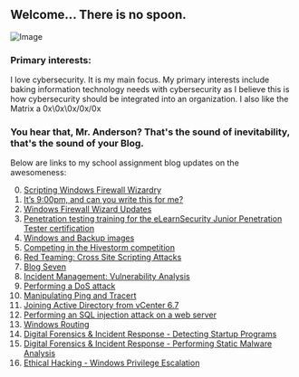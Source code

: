 ## Welcome... There is no spoon.

![Image](https://themaverick.github.io/seniordesign/gifs/kidspoonbend.gif)

### Primary interests:
I love cybersecurity. It is my main focus. My primary interests include baking information technology needs with cybersecurity as I believe this is how cybersecurity should be integrated into an organization. I also like the Matrix a 0x\0x\0x/0x/0x

### You hear that, Mr. Anderson? That's the sound of inevitability, that's the sound of your Blog.
Below are links to my school assignment blog updates on the awesomeness:

0. [Scripting Windows Firewall Wizardry](https://themaverick.github.io/seniordesign/blog0)
1. [It’s 9:00pm, and can you write this for me?](https://themaverick.github.io/seniordesign/blog1)
2. [Windows Firewall Wizard Updates ](https://themaverick.github.io/seniordesign/blog2)
3. [Penetration testing training for the eLearnSecurity Junior Penetration Tester certification](https://themaverick.github.io/seniordesign/blog3)
4. [Windows and Backup images](https://themaverick.github.io/seniordesign/blog4)
5. [Competing in the Hivestorm competition](https://themaverick.github.io/seniordesign/blog5)
6. [Red Teaming: Cross Site Scripting Attacks ](https://themaverick.github.io/seniordesign/blog6)
7. [Blog Seven ](https://themaverick.github.io/seniordesign/blog7)
8. [Incident Management: Vulnerability Analysis](https://themaverick.github.io/seniordesign/blog8)
9. [Performing a DoS attack](https://themaverick.github.io/seniordesign/blog9)
10. [Manipulating Ping and Tracert](https://themaverick.github.io/seniordesign/blog10)
11. [Joining Active Directory from vCenter 6.7](https://themaverick.github.io/seniordesign/blog11)
11. [Performing an SQL injection attack on a web server](https://themaverick.github.io/seniordesign/blog12)
12. [Windows Routing](https://themaverick.github.io/seniordesign/blog13)
13. [Digital Forensics & Incident Response - Detecting Startup Programs](https://themaverick.github.io/seniordesign/blog14)
14. [Digital Forensics & Incident Response - Performing Static Malware Analysis](https://themaverick.github.io/seniordesign/blog15)
15. [Ethical Hacking - Windows Privilege Escalation](https://themaverick.github.io/seniordesign/blog16)

